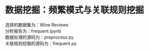 # 数据挖掘：频繁模式与关联规则挖掘  
选择的数据集为：Wine Reviews  
分析报告为：frequent.ipynb  
数据处理的源码为：preprocess.py  
关联规则挖掘的源码为：frequent.py  
